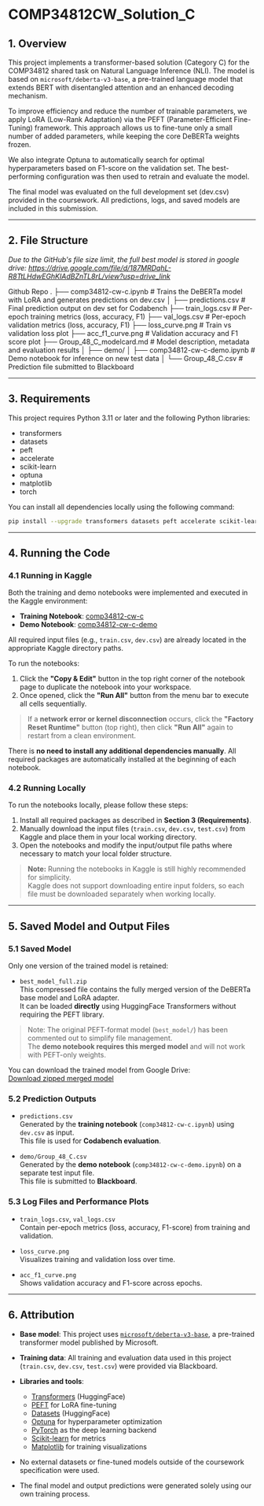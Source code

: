 # COMP34812CW_Solution_C

## 1. Overview

This project implements a transformer-based solution (Category C) for the COMP34812 shared task on Natural Language Inference (NLI). The model is based on `microsoft/deberta-v3-base`, a pre-trained language model that extends BERT with disentangled attention and an enhanced decoding mechanism.

To improve efficiency and reduce the number of trainable parameters, we apply LoRA (Low-Rank Adaptation) via the PEFT (Parameter-Efficient Fine-Tuning) framework. This approach allows us to fine-tune only a small number of added parameters, while keeping the core DeBERTa weights frozen.

We also integrate Optuna to automatically search for optimal hyperparameters based on F1-score on the validation set. The best-performing configuration was then used to retrain and evaluate the model.

The final model was evaluated on the full development set (dev.csv) provided in the coursework. All predictions, logs, and saved models are included in this submission.

---

## 2. File Structure

*Due to the GitHub's file size limit, the full best model is stored in google drive: https://drive.google.com/file/d/187MRDqhL-R8TtLHdwEGhKIAdBZnTL8rL/view?usp=drive_link*

Github Repo
.
├── comp34812-cw-c.ipynb          # Trains the DeBERTa model with LoRA and generates predictions on dev.csv
│
├── predictions.csv               # Final prediction output on dev set for Codabench
├── train_logs.csv                # Per-epoch training metrics (loss, accuracy, F1)
├── val_logs.csv                  # Per-epoch validation metrics (loss, accuracy, F1)
├── loss_curve.png                # Train vs validation loss plot
├── acc_f1_curve.png              # Validation accuracy and F1 score plot
├── Group_48_C_modelcard.md       # Model description, metadata and evaluation results
│
├── demo/
│   ├── comp34812-cw-c-demo.ipynb # Demo notebook for inference on new test data
│   └── Group_48_C.csv            # Prediction file submitted to Blackboard

---

## 3. Requirements

This project requires Python 3.11 or later and the following Python libraries:

- transformers
- datasets
- peft
- accelerate
- scikit-learn
- optuna
- matplotlib
- torch

You can install all dependencies locally using the following command:

```bash
pip install --upgrade transformers datasets peft accelerate scikit-learn optuna matplotlib torch
```

---

## 4. Running the Code

### 4.1 Running in Kaggle
Both the training and demo notebooks were implemented and executed in the Kaggle environment:

- **Training Notebook**: [comp34812-cw-c](https://www.kaggle.com/code/jason1768/comp34812-cw-c)  
- **Demo Notebook**: [comp34812-cw-c-demo](https://www.kaggle.com/code/jason1768/comp34812-cw-c-demo)

All required input files (e.g., `train.csv`, `dev.csv`) are already located in the appropriate Kaggle directory paths.

To run the notebooks:

1. Click the **"Copy & Edit"** button in the top right corner of the notebook page to duplicate the notebook into your workspace.
2. Once opened, click the **"Run All"** button from the menu bar to execute all cells sequentially.

> If a **network error or kernel disconnection** occurs, click the **"Factory Reset Runtime"** button (top right), then click **"Run All"** again to restart from a clean environment.

There is **no need to install any additional dependencies manually**. All required packages are automatically installed at the beginning of each notebook.


### 4.2 Running Locally

To run the notebooks locally, please follow these steps:

1. Install all required packages as described in **Section 3 (Requirements)**.
2. Manually download the input files (`train.csv`, `dev.csv`, `test.csv`) from Kaggle and place them in your local working directory.
3. Open the notebooks and modify the input/output file paths where necessary to match your local folder structure.

> **Note:** Running the notebooks in Kaggle is still highly recommended for simplicity.  
> Kaggle does not support downloading entire input folders, so each file must be downloaded separately when working locally.

---

## 5. Saved Model and Output Files
### 5.1 Saved Model

Only one version of the trained model is retained:

- `best_model_full.zip`  
  This compressed file contains the fully merged version of the DeBERTa base model and LoRA adapter.  
  It can be loaded **directly** using HuggingFace Transformers without requiring the PEFT library.

> Note: The original PEFT-format model (`best_model/`) has been commented out to simplify file management.  
> The **demo notebook requires this merged model** and will not work with PEFT-only weights.

You can download the trained model from Google Drive:  
[Download zipped merged model](https://drive.google.com/file/d/187MRDqhL-R8TtLHdwEGhKIAdBZnTL8rL/view?usp=drive_link)


### 5.2 Prediction Outputs

- `predictions.csv`  
  Generated by the **training notebook** (`comp34812-cw-c.ipynb`) using `dev.csv` as input.  
  This file is used for **Codabench evaluation**.

- `demo/Group_48_C.csv`  
  Generated by the **demo notebook** (`comp34812-cw-c-demo.ipynb`) on a separate test input file.  
  This file is submitted to **Blackboard**.

### 5.3 Log Files and Performance Plots

- `train_logs.csv`, `val_logs.csv`  
  Contain per-epoch metrics (loss, accuracy, F1-score) from training and validation.

- `loss_curve.png`  
  Visualizes training and validation loss over time.

- `acc_f1_curve.png`  
  Shows validation accuracy and F1-score across epochs.

---

## 6. Attribution

- **Base model**: This project uses [`microsoft/deberta-v3-base`](https://huggingface.co/microsoft/deberta-v3-base), a pre-trained transformer model published by Microsoft.

- **Training data**: All training and evaluation data used in this project (`train.csv`, `dev.csv`, `test.csv`) were provided via Blackboard.

- **Libraries and tools**:
  - [Transformers](https://github.com/huggingface/transformers) (HuggingFace)
  - [PEFT](https://github.com/huggingface/peft) for LoRA fine-tuning
  - [Datasets](https://github.com/huggingface/datasets) (HuggingFace)
  - [Optuna](https://optuna.org/) for hyperparameter optimization
  - [PyTorch](https://pytorch.org/) as the deep learning backend
  - [Scikit-learn](https://scikit-learn.org/) for metrics
  - [Matplotlib](https://matplotlib.org/) for training visualizations

- No external datasets or fine-tuned models outside of the coursework specification were used.

- The final model and output predictions were generated solely using our own training process.

